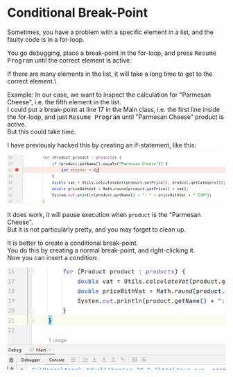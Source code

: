 ﻿# Conditional Break-Point

Sometimes, you have a problem with a specific element in a list, and the faulty code is in a for-loop.

You go debugging, place a break-point in the for-loop, and press <kbd>Resume Program</kbd> until the correct element is active. 

If there are many elements in the list, it will take a long time to get to the correct element.\

Example: In our case, we want to inspect the calculation for "Parmesan Cheese", i.e. the fifth element in the list.\
I could put a break-point at line 17 in the Main class, i.e. the first line inside the for-loop, and just <kbd>Resume Program</kbd> until "Parmesan Cheese" product is active.\
But this could take time.

I have previously hacked this by creating an if-statement, like this:

![](HackConditionalBreakPoint.png)

It does work, it will pause execution when `product` is the "Parmesan Cheese".\
But it is not particularly pretty, and you may forget to clean up. 

It is better to create a conditional break-point.\
You do this by creating a normal break-point, and right-clicking it.\
Now you can insert a condition:

![](InsertConditionalBP.gif)